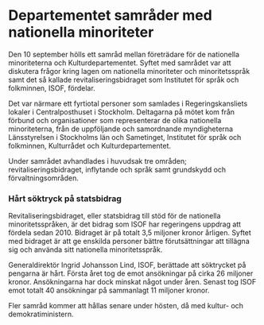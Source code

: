 # Departementet samråder med nationella minoriteter

Den 10 september hölls ett samråd mellan företrädare för de nationella minoriteterna och Kulturdepartementet. Syftet med samrådet var att diskutera frågor kring lagen om nationella minoriteter och minoritetsspråk samt det så kallade revitaliseringsbidraget som Institutet för språk och folkminnen, ISOF, fördelar.

Det var närmare ett fyrtiotal personer som samlades i Regeringskansliets lokaler i Centralposthuset i Stockholm. Deltagarna på mötet kom från förbund och organisationer som representerar de olika nationella minoriteterna, från de uppföljande och samordnande myndigheterna Länsstyrelsen i Stockholms län och Sametinget, Institutet för språk och folkminnen, Kulturrådet och Kulturdepartementet.

Under samrådet avhandlades i huvudsak tre områden; revitaliseringsbidraget, inflytande och språk samt grundskydd och förvaltningsområden.

### Hårt söktryck på statsbidrag

Revitaliseringsbidraget, eller statsbidrag till stöd för de nationella minoritetsspråken, är det bidrag som ISOF har regeringens uppdrag att fördela sedan 2010. Bidraget är på totalt 3,5 miljoner kronor årligen. Syftet med bidraget är att ge enskilda personer bättre förutsättningar att tillägna sig och använda sitt nationella minoritetsspråk.

Generaldirektör Ingrid Johansson Lind, ISOF, berättade att söktrycket på pengarna är hårt. Första året tog de emot ansökningar på cirka 26 miljoner kronor. Ansökningarna har dock minskat något under åren. Senast tog ISOF emot totalt 40 ansökningar på sammanlagt 11 miljoner kronor.

Fler samråd kommer att hållas senare under hösten, då med kultur- och demokratiministern.
